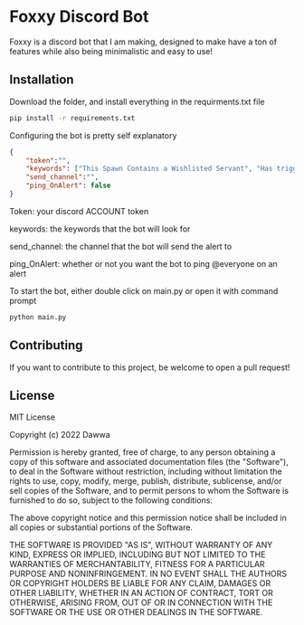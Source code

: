 # Foxxy Discord Bot

Foxxy is a discord bot that I am making, designed to make have a ton of features while also being minimalistic and easy to use!

## Installation

Download the folder, and install everything in the requirments.txt file

```bash
pip install -r requirements.txt
```

Configuring the bot is pretty self explanatory

```json
{
    "token":"",
    "keywords": ["This Spawn Contains a Wishlisted Servant", "Has triggered a Server spawn"],
    "send_channel":"",
    "ping_OnAlert": false
}
```

Token: your discord ACCOUNT token

keywords: the keywords that the bot will look for

send_channel: the channel that the bot will send the alert to

ping_OnAlert: whether or not you want the bot to ping @everyone on an alert

To start the bot, either double click on main.py or open it with command prompt

```bash
python main.py
```

## Contributing
If you want to contribute to this project, be welcome to open a pull request!

## License
MIT License

Copyright (c) 2022 Dawwa

Permission is hereby granted, free of charge, to any person obtaining a copy
of this software and associated documentation files (the "Software"), to deal
in the Software without restriction, including without limitation the rights
to use, copy, modify, merge, publish, distribute, sublicense, and/or sell
copies of the Software, and to permit persons to whom the Software is
furnished to do so, subject to the following conditions:

The above copyright notice and this permission notice shall be included in all
copies or substantial portions of the Software.

THE SOFTWARE IS PROVIDED "AS IS", WITHOUT WARRANTY OF ANY KIND, EXPRESS OR
IMPLIED, INCLUDING BUT NOT LIMITED TO THE WARRANTIES OF MERCHANTABILITY,
FITNESS FOR A PARTICULAR PURPOSE AND NONINFRINGEMENT. IN NO EVENT SHALL THE
AUTHORS OR COPYRIGHT HOLDERS BE LIABLE FOR ANY CLAIM, DAMAGES OR OTHER
LIABILITY, WHETHER IN AN ACTION OF CONTRACT, TORT OR OTHERWISE, ARISING FROM,
OUT OF OR IN CONNECTION WITH THE SOFTWARE OR THE USE OR OTHER DEALINGS IN THE
SOFTWARE.

